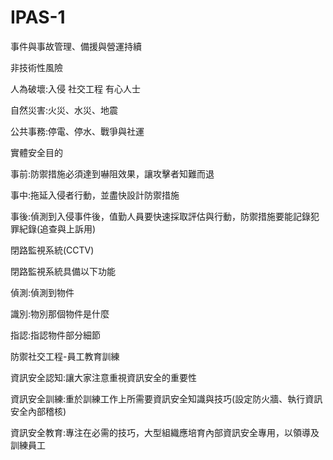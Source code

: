 # IPAS-1
事件與事故管理、備援與營運持續

非技術性風險

人為破壞:入侵
社交工程
有心人士

自然災害:火災、水災、地震

公共事務:停電、停水、戰爭與社運

實體安全目的

事前:防禦措施必須達到嚇阻效果，讓攻擊者知難而退

事中:拖延入侵者行動，並盡快設計防禦措施

事後:偵測到入侵事件後，值勤人員要快速採取評估與行動，防禦措施要能記錄犯罪紀錄(追查與上訴用)

閉路監視系統(CCTV)

閉路監視系統具備以下功能

偵測:偵測到物件

識別:物別那個物件是什麼

指認:指認物件部分細節

防禦社交工程-員工教育訓練

資訊安全認知:讓大家注意重視資訊安全的重要性

資訊安全訓練:重於訓練工作上所需要資訊安全知識與技巧(設定防火牆、執行資訊安全內部稽核)

資訊安全教育:專注在必需的技巧，大型組織應培育內部資訊安全專用，以領導及訓練員工



















